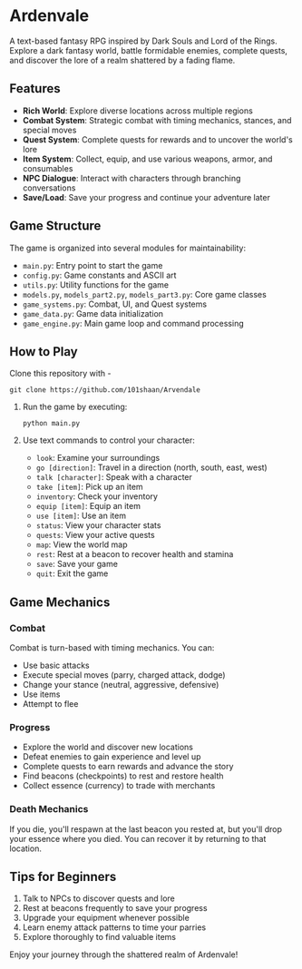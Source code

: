 # Ardenvale

A text-based fantasy RPG inspired by Dark Souls and Lord of the Rings. Explore a dark fantasy world, battle formidable enemies, complete quests, and discover the lore of a realm shattered by a fading flame.

## Features

- **Rich World**: Explore diverse locations across multiple regions
- **Combat System**: Strategic combat with timing mechanics, stances, and special moves
- **Quest System**: Complete quests for rewards and to uncover the world's lore
- **Item System**: Collect, equip, and use various weapons, armor, and consumables
- **NPC Dialogue**: Interact with characters through branching conversations
- **Save/Load**: Save your progress and continue your adventure later

## Game Structure

The game is organized into several modules for maintainability:

- `main.py`: Entry point to start the game
- `config.py`: Game constants and ASCII art
- `utils.py`: Utility functions for the game
- `models.py`, `models_part2.py`, `models_part3.py`: Core game classes
- `game_systems.py`: Combat, UI, and Quest systems
- `game_data.py`: Game data initialization
- `game_engine.py`: Main game loop and command processing

## How to Play

Clone this repository with -
```
git clone https://github.com/101shaan/Arvendale
```

1. Run the game by executing:
   ```
   python main.py
   ```

2. Use text commands to control your character:
   - `look`: Examine your surroundings
   - `go [direction]`: Travel in a direction (north, south, east, west)
   - `talk [character]`: Speak with a character
   - `take [item]`: Pick up an item
   - `inventory`: Check your inventory
   - `equip [item]`: Equip an item
   - `use [item]`: Use an item
   - `status`: View your character stats
   - `quests`: View your active quests
   - `map`: View the world map
   - `rest`: Rest at a beacon to recover health and stamina
   - `save`: Save your game
   - `quit`: Exit the game

## Game Mechanics

### Combat
Combat is turn-based with timing mechanics. You can:
- Use basic attacks
- Execute special moves (parry, charged attack, dodge)
- Change your stance (neutral, aggressive, defensive)
- Use items
- Attempt to flee

### Progress
- Explore the world and discover new locations
- Defeat enemies to gain experience and level up
- Complete quests to earn rewards and advance the story
- Find beacons (checkpoints) to rest and restore health
- Collect essence (currency) to trade with merchants

### Death Mechanics
If you die, you'll respawn at the last beacon you rested at, but you'll drop your essence where you died. You can recover it by returning to that location.

## Tips for Beginners

1. Talk to NPCs to discover quests and lore
2. Rest at beacons frequently to save your progress
3. Upgrade your equipment whenever possible
4. Learn enemy attack patterns to time your parries
5. Explore thoroughly to find valuable items

Enjoy your journey through the shattered realm of Ardenvale! 
